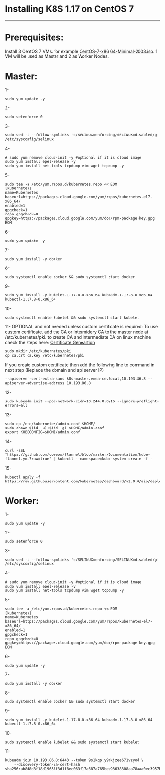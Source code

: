 # Installing K8S 1.17 on CentOS 7
---------------------------------

Prerequisites:
==============

Install 3 CentOS 7 VMs. for example [CentOS-7-x86_64-Minimal-2003.iso](http://mirror.schoemaker.systems/centos/7.8.2003/isos/x86_64/CentOS-7-x86_64-Minimal-2003.iso). 1 VM will be used as Master and 2 as Worker Nodes.

Master:
=======
1-
```
sudo yum update -y
```

2-
```
sudo setenforce 0
```

3-
```
sudo sed -i --follow-symlinks 's/SELINUX=enforcing/SELINUX=disabled/g' /etc/sysconfig/selinux
```

4-
```
# sudo yum remove cloud-init -y #optional if it is cloud image
sudo yum install epel-release -y
sudo yum install net-tools tcpdump vim wget tcpdump -y
```

5-
```
sudo tee -a /etc/yum.repos.d/kubernetes.repo << EOM
[kubernetes]
name=Kubernetes
baseurl=https://packages.cloud.google.com/yum/repos/kubernetes-el7-x86_64/
enabled=1
gpgcheck=1
repo_gpgcheck=0
gpgkey=https://packages.cloud.google.com/yum/doc/rpm-package-key.gpg
EOM
```

6-
```
sudo yum update -y
```

7-
```
sudo yum install -y docker
```

8-
```
sudo systemctl enable docker && sudo systemctl start docker
```

9-
```
sudo yum install -y kubelet-1.17.8-0.x86_64 kubeadm-1.17.8-0.x86_64 kubectl-1.17.8-0.x86_64
```

10-
```
sudo systemctl enable kubelet && sudo systemctl start kubelet
```

11-
OPTIONAL and not needed unless custom certificate is required: To use custom certificate. add the CA or intermidery CA to the master node at /etc/kubernetes/pki. to create CA and Intermediate CA on linux machine check the steps here: [Certificate Geneartion](<https://github.com/mohanadelamin/k8s-installation-notes/blob/master/certificate_generation.md>)
```
sudo mkdir /etc/kubernetes/pki
cp ca.crt ca.key /etc/kubernetes/pki
```

If you create custom certificate then add the following line to command in next step (Replace the domain and api server IP)
```
--apiserver-cert-extra-sans k8s-master.emea-ce.local,10.193.86.8 --apiserver-advertise-address 10.193.86.8 
```

12-
```
sudo kubeadm init --pod-network-cidr=10.244.0.0/16 --ignore-preflight-errors=all
```

13-
```
sudo cp /etc/kubernetes/admin.conf $HOME/
sudo chown $(id -u):$(id -g) $HOME/admin.conf
export KUBECONFIG=$HOME/admin.conf
```

14-
```
curl -sSL "https://github.com/coreos/flannel/blob/master/Documentation/kube-flannel.yml?raw=true" | kubectl --namespace=kube-system create -f -
```

15-
```
kubectl apply -f https://raw.githubusercontent.com/kubernetes/dashboard/v2.0.0/aio/deploy/recommended.yaml
```

#####

Worker:
=======
1-
```
sudo yum update -y
```

2-
```
sudo setenforce 0
```

3-
```
sudo sed -i --follow-symlinks 's/SELINUX=enforcing/SELINUX=disabled/g' /etc/sysconfig/selinux
```

4-
```
# sudo yum remove cloud-init -y #optional if it is cloud image
sudo yum install epel-release -y
sudo yum install net-tools tcpdump vim wget tcpdump -y
```

5-
```
sudo tee -a /etc/yum.repos.d/kubernetes.repo << EOM
[kubernetes]
name=Kubernetes
baseurl=https://packages.cloud.google.com/yum/repos/kubernetes-el7-x86_64/
enabled=1
gpgcheck=1
repo_gpgcheck=0
gpgkey=https://packages.cloud.google.com/yum/doc/rpm-package-key.gpg
EOM
```

6-
```
sudo yum update -y
```

7-
```
sudo yum install -y docker
```

8-
```
sudo systemctl enable docker && sudo systemctl start docker
```

9-
```
sudo yum install -y kubelet-1.17.8-0.x86_64 kubeadm-1.17.8-0.x86_64 kubectl-1.17.8-0.x86_64
```

10-
```
sudo systemctl enable kubelet && sudo systemctl start kubelet
```

11-
```
kubeadm join 10.193.86.8:6443 --token 9s1kqp.y9ckjzee671vzyod \
    --discovery-token-ca-cert-hash sha256:ab8d8d8f18d19658f3d1f8ec063f17a687a765bea93638308aa78aaa0ec3957b
```
